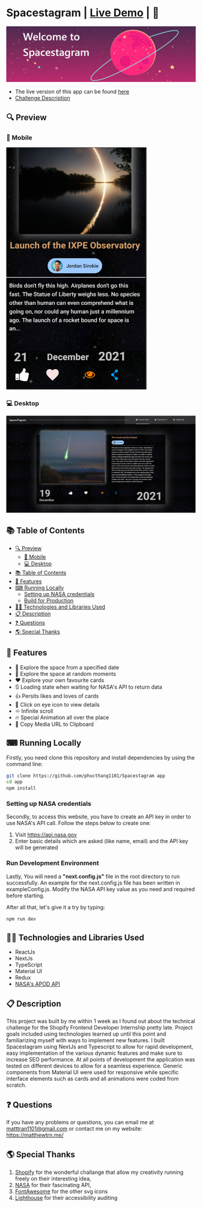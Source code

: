 # Spacestagram | [Live Demo](https://spacestagram-hazel.vercel.app/) | 🚀

<div align="text-align:center">
  <img src="./public/static/images/readme-welcome.PNG" width="1024px">
</div>

- The live version of this app can be found [here](https://spacestagram-hazel.vercel.app/)
- [Challenge Description](https://docs.google.com/document/d/13zXpyrC2yGxoLXKktxw2VJG2Jw8SdUfliLM-bYQLjqE/edit#heading=h.6kafoyko4s5j)

## 🔍 Preview

### 📱 Mobile

![Mobile Preview](public/static/images/readme-mobile.PNG)

### 💻 Desktop

![Desktop Preview](public/static/images/readme-desktop.PNG)

## 📚 Table of Contents

- [🔍 Preview](#-preview)
  - [📱 Mobile](#-mobile)
  - [💻 Desktop](#-desktop)
- [📚 Table of Contents](#-table-of-contents)
- [👏 Features](#-features)
- [⌨ Running Locally](#-running-locally)
  - [Setting up NASA credentials](#setting-up-nasa-credentials)
  - [Build for Production](#build-for-production)
- [👩‍💻 Technologies and Libraries Used](#-technologies-and-libraries-used)
- [📋 Description](#-description)
- [❓ Questions](#-questions)
- [🌎 Special Thanks](#special-thanks) 

## 👏 Features

  * 📅 Explore the space from a specified date
  * 🔀 Explore the space at random moments
  * ❤️ Explore your own favourite cards
  * 🔃 Loading state when waiting for NASA's API to return data
  * 👍 Persits likes and loves of cards
  * 👀 Click on eye icon to view details
  * ♾ Infinite scroll
  * 🔥 Special Animation all over the place
  * 📁 Copy Media URL to Clipboard

## ⌨ Running Locally

Firstly, you need clone this repository and install dependencies by using the command line:

```bash
git clone https://github.com/phucthang1101/Spacestagram app
cd app
npm install
```

### Setting up NASA credentials

Secondly, to access this website, you have to create an API key in order to use NASA's API call. Follow the steps below to create one:

1. Visit https://api.nasa.gov
2. Enter basic details which are asked (like name, email) and the API key will be generated

### Run Development Environment
Lastly, You will need a **"next.config.js"** file in the root directory to run successfully. An example for the next.config.js file has been written in exampleConfig.js. Modify the NASA API key value as you need and required before starting. 

After all that, let's give it a try by typing:
```bash
npm run dev
```


## 👩‍💻 Technologies and Libraries Used

- ReactJs
- NextJs
- TypeScript
- Material UI
- Redux
- [NASA's APOD API](https://api.nasa.gov#apod)


## 📋 Description
This project was built by me within 1 week as I found out about the technical challenge for the Shopify Frontend Developer Internship pretty late. Project goals included using technologies learned up until this point and familiarizing myself with ways to implement new features.
I built Spacestagram using NextJs and Typescript to allow for rapid development, easy implementation of the various dynamic features and make sure to increase SEO performance.
At all points of development the application was tested on different devices to allow for a seamless experience. Generic components from Material UI were used for responsive while specific interface elements such as cards and all animations were coded from scratch.


## ❓ Questions

If you have any problems or questions, you can email me at matttran1101@gmail.com or contact me on my website: https://matthewtrn.me/


## 🌎 Special Thanks

1. [Shopify](https://www.shopify.ca/) for the wonderful challange that allow my creativity running freely on their interesting idea,
2. [NASA](https://www.nasa.gov/) for their fascinating API,
3. [FontAwesome](https://fontawesome.com/) for the other svg icons
4. [Lighthouse](https://developers.google.com/web/tools/lighthouse/) for their accessibility auditing
